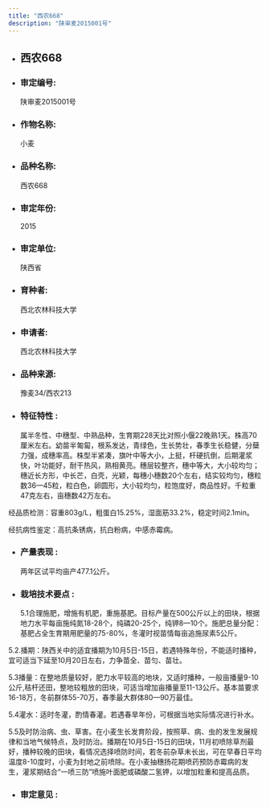 ```yaml
---
title: "西农668"
description: "陕审麦2015001号"
---
```

* ## 西农668
* ###  审定编号:  
   陕审麦2015001号

*  ### 作物名称:  
   小麦

*   ###  品种名称: 
    西农668

*   ### 审定年份: 
    2015

*   ### 审定单位:  
    陕西省

*   ### 育种者:  
    西北农林科技大学

*   ### 申请者:  
    西北农林科技大学

*   ### 品种来源:  
    豫麦34/西农213

*   ### 特征特性 : 
    属半冬性、中穗型、中熟品种，生育期228天比对照小偃22晚熟1天。株高70厘米左右。幼苗半匍匐，根系发达，青绿色，生长势壮，春季生长稳健，分蘖力强，成穗率高。株型半紧凑，旗叶中等大小，上挺，杆硬抗倒，后期灌浆快，叶功能好，耐干热风，熟相黄亮。穗层较整齐，穗中等大，大小较均匀；穗近长方形，中长芒，白壳，光颖，每穗小穗数20个左右，结实较均匀，穗粒数36—45粒，粒白色，卵圆形，大小较均匀，粒饱度好，商品性好。千粒重47克左右，亩穗数42万左右。
经品质检测：容重803g/L，粗蛋白15.25%，湿面筋33.2%，稳定时间2.1min。 
经抗病性鉴定：高抗条锈病，抗白粉病，中感赤霉病。


*   ### 产量表现 : 
    两年区试平均亩产477.1公斤。

*   ### 栽培技术要点 : 
    5.1合理施肥，增施有机肥，重施基肥。目标产量在500公斤以上的田块，根据地力水平每亩施纯氮18-28个，纯磷20-25个，纯钾8—10个。施肥总量分配：基肥占全生育期用肥量的75-80%，冬灌时视苗情每亩追施尿素5公斤。
5.2.播期：陕西关中的适宜播期为10月5日-15日，若遇特殊年份，不能适时播种，宜可适当下延至10月20日左右，力争苗全、苗匀、苗壮。
5.3播量：在整地质量较好，肥力水平较高的地块，又适时播种，一般亩播量9-10公斤,秸杆还田，整地较粗放的田块，可适当增加亩播量至11-13公斤。基本苗要求16-18万，冬前群体55-70万，春季最大群体80—90万最佳。
5.4灌水：适时冬灌，酌情春灌。若遇春旱年份，可根据当地实际情况进行补水。
5.5及时防治病、虫、草害。在小麦生长发育阶段，按照草、病、虫的发生发展规律和当地气候特点，及时防治。播期在10月5日-15日的田块，11月初喷除草剂最好，播种较晚的田块，看情况选择喷防时间，若冬前杂草未长出，可在早春日平均温度8-10度时，小麦为封地之前喷除。在小麦抽穗扬花期喷药预防赤霉病的发生，灌浆期结合“一喷三防”喷施叶面肥或磷酸二氢钾，以增加粒重和提高品质。


*   ### 审定意见 : 
    
